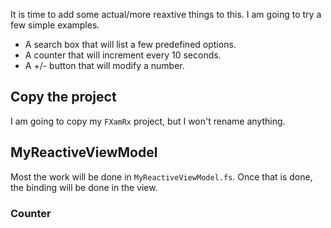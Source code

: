 It is time to add some actual/more reaxtive things to this. I am going to try a few simple examples.
 - A search box that will list a few predefined options.
 - A counter that will increment every 10 seconds.
 - A +/- button that will modify a number.

## Copy the project
I am going to copy my `FXamRx` project, but I won't rename anything.

## MyReactiveViewModel
Most the work will be done in `MyReactiveViewModel.fs`. Once that is done, the binding will be done in the view.

### Counter

<!--stackedit_data:
eyJoaXN0b3J5IjpbNDg0NzQ1NDIwLDI4MTIzNDQzOV19
-->